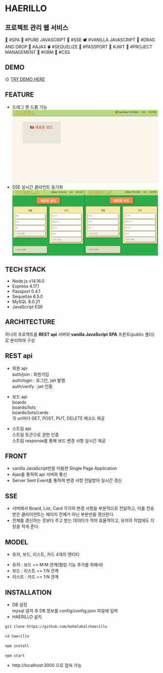 # HAERILLO

## 프로젝트 관리 웹 서비스

🦜 #SPA 🦢 #PURE JAVASCRIPT 🦩 #SSE 🕊 #VANILLA JAVASCRIPT 🐇 #DRAG AND DROP 🦝 #AJAX 🍀 #SEQUELIZE 🌷 #PASSPORT 🌼 #JWT 🍃 #PROJECT MANAGEMENT 🍁 #ORM 💐 #CSS

## DEMO
🌞 [TRY DEMO HERE](https://haerillo.herokuapp.com/)

## FEATURE
- 드래그 앤 드롭 기능
![스크린샷](/haerillo.gif?raw=true)
- SSE 실시간 클라언트 동기화
![스크린샷](/sync.gif?raw=true)


## TECH STACK
- Node.js v14.16.0  
- Express 4.17.1  
- Passport 0.4.1  
- Sequelize 6.5.0  
- MySQL 8.0.21  
- JavaScript ES6  

## ARCHITECTURE
하나의 프로젝트를 **REST api** 서버와 **vanilla JavaScript SPA** 프론트(public 폴더)로 분리하여 구성

## REST api
- 회원 api   
auth/join : 회원가입  
auth/login : 로그인, jwt 발행  
auth/verify : jwt 인증  

- 보드 api  
boards  
boards/lists  
boards/lists/cards  
각 uri마다 GET, POST, PUT, DELETE 메소드 제공  

- 스트림 api  
스트림 토큰으로 권한 인증  
스트림 response를 통해 보드 변경 사항 실시간 제공  

## FRONT
- vanilla JavaScript만을 이용한 Single Page Application  
- Ajax를 통하여 api 서버와 통신  
- Server Sent Event를 통하여 변경 사항 전달받아 실시간 갱신  

## SSE
- 서버에서 Board, List, Card 각각의 변경 사항을 부분적으로 전달하고, 이를 전송받은 클라이언트는 페이지 전체가 아닌 부분만을 갱신한다.  
- 전체를 갱신하는 것보다 주고 받는 데이터가 적어 효율적이고, 유저의 작업에도 지장을 적게 준다.  

## MODEL
* 유저, 보드, 리스트, 카드 4개의 엔티티
- 유저 : 보드 => M:M 관계(협업 기능 추가를 위해서)
- 보드 : 리스트 => 1:N 관계
- 리스트 : 카드 => 1:N 관계

## INSTALLATION
- DB 설정   
mysql 설치 후 DB 정보를 config/config.json 파일에 입력  
- HAERILLO 설치  
```shell
git clone https://github.com/kohalahal/haerillo

cd haerillo

npm install

npm start
```
- http://localhost:3000 으로 접속 가능  





